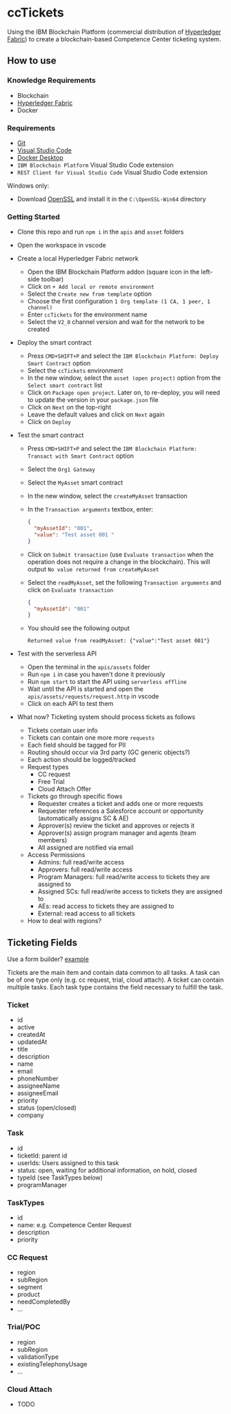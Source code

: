 # ccTickets

Using the IBM Blockchain Platform (commercial distribution of [Hyperledger Fabric](https://hyperledger-fabric.readthedocs.io/en/latest/key_concepts.html)) to create a blockchain-based Competence Center ticketing system.

## How to use

### Knowledge Requirements

- Blockchain
- [Hyperledger Fabric](https://hyperledger-fabric.readthedocs.io/en/latest/key_concepts.html)
- Docker

### Requirements

- [Git](https://git-scm.com/)
- [Visual Studio Code](https://code.visualstudio.com/)
- [Docker Desktop](https://www.docker.com/products/docker-desktop)
- `IBM Blockchain Platform` Visual Studio Code extension
- `REST Client for Visual Studio Code` Visual Studio Code extension

Windows only:

- Download [OpenSSL](https://web.archive.org/web/20191113082429/http://slproweb.com/download/Win64OpenSSL-1_0_2t.exe) and install it in the `C:\OpenSSL-Win64` directory

### Getting Started

- Clone this repo and run `npm i` in the `apis` and `asset` folders
- Open the workspace in vscode
- Create a local Hyperledger Fabric network
  - Open the IBM Blockchain Platform addon (square icon in the left-side toolbar)
  - Click on `+ Add local or remote environment`
  - Select the `Create new from template` option
  - Choose the first configuration `1 Org template (1 CA, 1 peer, 1 channel)`
  - Enter `ccTickets` for the environment name
  - Select the `V2_0` channel version and wait for the network to be created
- Deploy the smart contract
  - Press `CMD+SHIFT+P` and select the `IBM Blockchain Platform: Deploy Smart Contract` option
  - Select the `ccTickets` environment
  - In the new window, select the `asset (open project)` option from the `Select smart contract` list
  - Click on `Package open project`. Later on, to re-deploy, you will need to update the version in your `package.json` file
  - Click on `Next` on the top-right
  - Leave the default values and click on `Next` again
  - Click on `Deploy`
- Test the smart contract

  - Press `CMD+SHIFT+P` and select the `IBM Blockchain Platform: Transact with Smart Contract` option
  - Select the `Org1 Gateway`
  - Select the `MyAsset` smart contract
  - In the new window, select the `createMyAsset` transaction
  - In the `Transaction arguments` textbox, enter:

    ```json
    {
      "myAssetId": "001",
      "value": "Test asset 001 "
    }
    ```

  - Click on `Submit transaction` (use `Evaluate transaction` when the operation does not require a change in the blockchain). This will output `No value returned from createMyAsset`
  - Select the `readMyAsset`, set the following `Transaction arguments` and click on `Evaluate transaction`

    ```json
    {
      "myAssetId": "001"
    }
    ```

  - You should see the following output

    ```console
    Returned value from readMyAsset: {"value":"Test asset 001"}
    ```

- Test with the serverless API

  - Open the terminal in the `apis/assets` folder
  - Run `npm i` in case you haven't done it previously
  - Run `npm start` to start the API using `serverless offline`
  - Wait until the API is started and open the `apis/assets/requests/request.http` in vscode
  - Click on each API to test them

- What now? Ticketing system should process tickets as follows
  - Tickets contain user info
  - Tickets can contain one more more `requests`
  - Each field should be tagged for PII
  - Routing should occur via 3rd party (GC generic objects?)
  - Each action should be logged/tracked
  - Request types
    - CC request
    - Free Trial
    - Cloud Attach Offer
  - Tickets go through specific flows
    - Requester creates a ticket and adds one or more requests
    - Requester references a Salesforce account or opportunity (automatically assigns SC & AE)
    - Approver(s) review the ticket and approves or rejects it
    - Approver(s) assign program manager and agents (team members)
    - All assigned are notified via email
  - Access Permissions
    - Admins: full read/write access
    - Approvers: full read/write access
    - Program Managers: full read/write access to tickets they are assigned to
    - Assigned SCs: full read/write access to tickets they are assigned to
    - AEs: read access to tickets they are assigned to
    - External: read access to all tickets
  - How to deal with regions?

## Ticketing Fields

Use a form builder? [example](https://github.com/kiho/react-form-builder#readme)

Tickets are the main item and contain data common to all tasks.
A task can be of one type only (e.g. cc request, trial, cloud attach). A ticket can contain multiple tasks.
Each task type contains the field necessary to fulfill the task.

### Ticket

- id
- active
- createdAt
- updatedAt
- title
- description
- name
- email
- phoneNumber
- assigneeName
- assigneeEmail
- priority
- status (open/closed)
- company

### Task

- id
- ticketId: parent id
- userIds: Users assigned to this task
- status: open, waiting for additional information, on hold, closed
- typeId (see TaskTypes below)
- programManager

### TaskTypes

- id
- name: e.g. Competence Center Request
- description
- priority

### CC Request

- region
- subRegion
- segment
- product
- needCompletedBy
- ...

### Trial/POC

- region
- subRegion
- validationType
- existingTelephonyUsage
- ...

### Cloud Attach

- TODO
